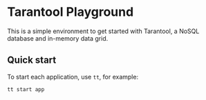 # Tarantool Playground
This is a simple environment to get started with Tarantool, a NoSQL database and in-memory data grid.

## Quick start
To start each application, use `tt`, for example:
```shell
tt start app
```
